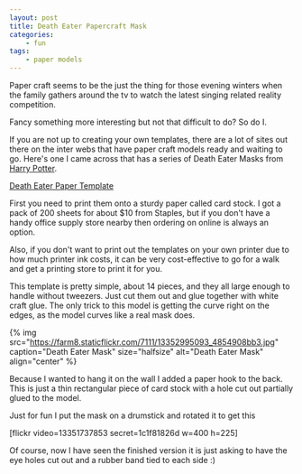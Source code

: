```yaml
---
layout: post
title: Death Eater Papercraft Mask
categories:
    - fun
tags:
    - paper models
---
```


Paper craft seems to be the just the thing for those evening winters when the family gathers around the tv to watch the latest singing related reality competition.

Fancy something more interesting but not that difficult to do? So do I.

If you are not up to creating your own templates, there are a lot of sites out there on the inter webs that have paper craft models ready and waiting to go. Here's one I came across that has a series of Death Eater Masks from [Harry Potter](http://www.harrypotterwizardscollection.com).

[Death Eater Paper Template](http://tektonten.blogspot.ca/2009/09/harry-potter-papercraft-death-eater.html)

First you need to print them onto a sturdy paper called card stock. I got a pack of 200 sheets for about $10 from Staples, but if you don't have a handy office supply store nearby then ordering on online is always an option.

Also, if you don't want to print out the templates on your own printer due to how much printer ink costs, it can be very cost-effective to go for a walk and get a printing store to print it for you.

This template is pretty simple, about 14 pieces, and they all large enough to handle without tweezers. Just cut them out and glue together with white craft glue. The only trick to this model is getting the curve right on the edges, as the model curves like a real mask does.

{% img src="https://farm8.staticflickr.com/7111/13352995093_4854908bb3.jpg" caption="Death Eater Mask" size="halfsize" alt="Death Eater Mask" align="center" %}

Because I wanted to hang it on the wall I added a paper hook to the back. This is just a thin rectangular piece of card stock with a hole cut out partially glued to the model.

Just for fun I put the mask on a drumstick and rotated it to get this

[flickr video=13351737853 secret=1c1f81826d w=400 h=225]

Of course, now I have seen the finished version it is just asking to have the eye holes cut out and a rubber band tied to each side :)
